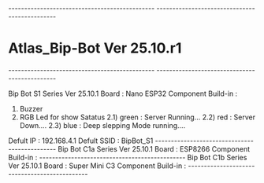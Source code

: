 *----------------------------------------------*
*----------------------------------------------*
# Atlas_Bip-Bot Ver 25.10.r1
*----------------------------------------------*
*----------------------------------------------*

Bip Bot S1 Series Ver 25.10.1 
Board : Nano ESP32
Component Build-in : 
1) Buzzer
2) RGB Led for show Satatus
2.1) green  : Server Running...
2.2) red    : Server Down....
2.3) blue   : Deep slepping Mode running....

Defult IP : 192.168.4.1
Defult SSID : BipBot_S1
*----------------------------------------------*
Bip Bot C1a Series Ver 25.10.1
Board : ESP8266
Component Build-in : 
*----------------------------------------------*
Bip Bot C1b Series Ver 25.10.1
Board : Super Mini C3
Component Build-in : 
*----------------------------------------------*

